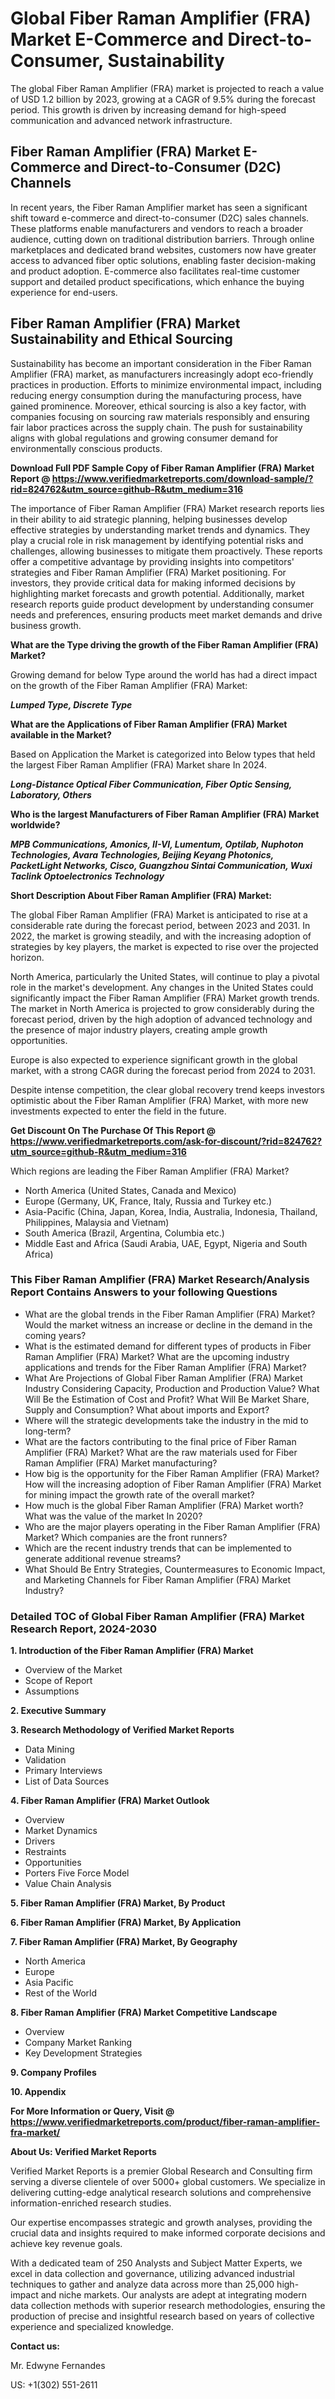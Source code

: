 <h1>Global Fiber Raman Amplifier (FRA) Market E-Commerce and Direct-to-Consumer, Sustainability</h1><p class=""><p>The global Fiber Raman Amplifier (FRA) market is projected to reach a value of USD 1.2 billion by 2023, growing at a CAGR of 9.5% during the forecast period. This growth is driven by increasing demand for high-speed communication and advanced network infrastructure.</p><h2>Fiber Raman Amplifier (FRA) Market E-Commerce and Direct-to-Consumer (D2C) Channels</h2><p>In recent years, the Fiber Raman Amplifier market has seen a significant shift toward e-commerce and direct-to-consumer (D2C) sales channels. These platforms enable manufacturers and vendors to reach a broader audience, cutting down on traditional distribution barriers. Through online marketplaces and dedicated brand websites, customers now have greater access to advanced fiber optic solutions, enabling faster decision-making and product adoption. E-commerce also facilitates real-time customer support and detailed product specifications, which enhance the buying experience for end-users.</p><h2>Fiber Raman Amplifier (FRA) Market Sustainability and Ethical Sourcing</h2><p>Sustainability has become an important consideration in the Fiber Raman Amplifier (FRA) market, as manufacturers increasingly adopt eco-friendly practices in production. Efforts to minimize environmental impact, including reducing energy consumption during the manufacturing process, have gained prominence. Moreover, ethical sourcing is also a key factor, with companies focusing on sourcing raw materials responsibly and ensuring fair labor practices across the supply chain. The push for sustainability aligns with global regulations and growing consumer demand for environmentally conscious products.</p></p><p class=""><strong>Download Full PDF Sample Copy of Fiber Raman Amplifier (FRA) Market Report @ <a href="https://www.verifiedmarketreports.com/download-sample/?rid=824762&utm_source=github-R&utm_medium=316" target="_blank">https://www.verifiedmarketreports.com/download-sample/?rid=824762&utm_source=github-R&utm_medium=316</a></strong></p><p>The importance of&nbsp;Fiber Raman Amplifier (FRA) Market research reports lies in their ability to aid strategic planning, helping businesses develop effective strategies by understanding market trends and dynamics. They play a crucial role in risk management by identifying potential risks and challenges, allowing businesses to mitigate them proactively. These reports offer a competitive advantage by providing insights into competitors' strategies and Fiber Raman Amplifier (FRA) Market positioning. For investors, they provide critical data for making informed decisions by highlighting market forecasts and growth potential. Additionally, market research reports guide product development by understanding consumer needs and preferences, ensuring products meet market demands and drive business growth.</p><p><strong>What are the&nbsp;Type driving the growth of the Fiber Raman Amplifier (FRA) Market?</strong></p><p id="" class="">Growing demand for below Type around the world has had a direct impact on the growth of the Fiber Raman Amplifier (FRA) Market:</p><p class=""><em><strong>Lumped Type, Discrete Type</strong></em></p><p class=""><strong>What are the&nbsp;Applications&nbsp;of Fiber Raman Amplifier (FRA) Market available in the Market?</strong></p><p id="" class="">Based on Application the Market is categorized into Below types that held the largest Fiber Raman Amplifier (FRA) Market share In 2024.</p><p class=""><em><strong>Long-Distance Optical Fiber Communication, Fiber Optic Sensing, Laboratory, Others</strong></em></p><p class=""><strong>Who is the largest Manufacturers of Fiber Raman Amplifier (FRA) Market worldwide?</strong></p><p><em><strong>MPB Communications, Amonics, II-VI, Lumentum, Optilab, Nuphoton Technologies, Avara Technologies, Beijing Keyang Photonics, PacketLight Networks, Cisco, Guangzhou Sintai Communication, Wuxi Taclink Optoelectronics Technology</strong></em></p><p id="" class=""><strong>Short Description About Fiber Raman Amplifier (FRA) Market:</strong></p><p>The global Fiber Raman Amplifier (FRA) Market is anticipated to rise at a considerable rate during the forecast period, between 2023 and 2031. In 2022, the market is growing steadily, and with the increasing adoption of strategies by key players, the market is expected to rise over the projected horizon.</p><p>North America, particularly the United States, will continue to play a pivotal role in the market's development. Any changes in the United States could significantly impact the Fiber Raman Amplifier (FRA) Market growth trends. The market in North America is projected to grow considerably during the forecast period, driven by the high adoption of advanced technology and the presence of major industry players, creating ample growth opportunities.</p><p>Europe is also expected to experience significant growth in the global market, with a strong CAGR during the forecast period from 2024 to 2031.</p><p>Despite intense competition, the clear global recovery trend keeps investors optimistic about the Fiber Raman Amplifier (FRA) Market, with more new investments expected to enter the field in the future.</p><p id="" class=""><strong>Get Discount On The Purchase Of This Report @ <a href="https://www.verifiedmarketreports.com/ask-for-discount/?rid=824762?utm_source=github-R&utm_medium=316" target="_blank">https://www.verifiedmarketreports.com/ask-for-discount/?rid=824762?utm_source=github-R&utm_medium=316</a></strong></p><p class="">Which regions are leading the Fiber Raman Amplifier (FRA) Market?</p><ul><li>North America (United States, Canada and Mexico)</li><li>Europe (Germany, UK, France, Italy, Russia and Turkey etc.)</li><li>Asia-Pacific (China, Japan, Korea, India, Australia, Indonesia, Thailand, Philippines, Malaysia and Vietnam)</li><li>South America (Brazil, Argentina, Columbia etc.)</li><li>Middle East and Africa (Saudi Arabia, UAE, Egypt, Nigeria and South Africa)</li></ul><h3 id="" class="">This Fiber Raman Amplifier (FRA) Market Research/Analysis Report Contains Answers to your following Questions</h3><ul><li>What are the global trends in the Fiber Raman Amplifier (FRA) Market? Would the market witness an increase or decline in the demand in the coming years?</li><li>What is the estimated demand for different types of products in Fiber Raman Amplifier (FRA) Market? What are the upcoming industry applications and trends for the Fiber Raman Amplifier (FRA) Market?</li><li>What Are Projections of Global Fiber Raman Amplifier (FRA) Market Industry Considering Capacity, Production and Production Value? What Will Be the Estimation of Cost and Profit? What Will Be Market Share, Supply and Consumption? What about imports and Export?</li><li>Where will the strategic developments take the industry in the mid to long-term?</li><li>What are the factors contributing to the final price of Fiber Raman Amplifier (FRA) Market? What are the raw materials used for Fiber Raman Amplifier (FRA) Market manufacturing?</li><li>How big is the opportunity for the Fiber Raman Amplifier (FRA) Market? How will the increasing adoption of Fiber Raman Amplifier (FRA) Market for mining impact the growth rate of the overall market?</li><li>How much is the global Fiber Raman Amplifier (FRA) Market worth? What was the value of the market In 2020?</li><li>Who are the major players operating in the Fiber Raman Amplifier (FRA) Market? Which companies are the front runners?</li><li>Which are the recent industry trends that can be implemented to generate additional revenue streams?</li><li>What Should Be Entry Strategies, Countermeasures to Economic Impact, and Marketing Channels for Fiber Raman Amplifier (FRA) Market Industry?</li></ul><h3 id="" class="">Detailed TOC of Global Fiber Raman Amplifier (FRA) Market Research Report, 2024-2030</h3><p id="" class=""><strong>1. Introduction of the Fiber Raman Amplifier (FRA) Market</strong></p><ul><li>Overview of the Market</li><li>Scope of Report</li><li>Assumptions</li></ul><p id="" class=""><strong>2. Executive Summary</strong></p><p id="" class=""><strong>3. Research Methodology of Verified Market Reports</strong></p><ul><li>Data Mining</li><li>Validation</li><li>Primary Interviews</li><li>List of Data Sources</li></ul><p id="" class=""><strong>4. Fiber Raman Amplifier (FRA) Market Outlook</strong></p><ul><li>Overview</li><li>Market Dynamics</li><li>Drivers</li><li>Restraints</li><li>Opportunities</li><li>Porters Five Force Model</li><li>Value Chain Analysis</li></ul><p id="" class=""><strong>5. Fiber Raman Amplifier (FRA) Market, By Product</strong></p><p id="" class=""><strong>6. Fiber Raman Amplifier (FRA) Market, By Application</strong></p><p id="" class=""><strong>7. Fiber Raman Amplifier (FRA) Market, By Geography</strong></p><ul><li>North America</li><li>Europe</li><li>Asia Pacific</li><li>Rest of the World</li></ul><p id="" class=""><strong>8. Fiber Raman Amplifier (FRA) Market Competitive Landscape</strong></p><ul><li>Overview</li><li>Company Market Ranking</li><li>Key Development Strategies</li></ul><p id="" class=""><strong>9. Company Profiles</strong></p><p id="" class=""><strong>10. Appendix</strong></p><p id="" class=""><strong>For More Information or Query, Visit @ <a href="https://www.verifiedmarketreports.com/product/fiber-raman-amplifier-fra-market/" target="_blank">https://www.verifiedmarketreports.com/product/fiber-raman-amplifier-fra-market/</a></strong></p><p id="" class=""><strong>About Us: Verified Market Reports</strong></p><p id="" class="">Verified Market Reports is a premier Global Research and Consulting firm serving a diverse clientele of over 5000+ global customers. We specialize in delivering cutting-edge analytical research solutions and comprehensive information-enriched research studies.</p><p id="" class="">Our expertise encompasses strategic and growth analyses, providing the crucial data and insights required to make informed corporate decisions and achieve key revenue goals.</p><p id="" class="">With a dedicated team of 250 Analysts and Subject Matter Experts, we excel in data collection and governance, utilizing advanced industrial techniques to gather and analyze data across more than 25,000 high-impact and niche markets. Our analysts are adept at integrating modern data collection methods with superior research methodologies, ensuring the production of precise and insightful research based on years of collective experience and specialized knowledge.</p><p id="" class=""><strong>Contact us:</strong></p><p id="" class="">Mr. Edwyne Fernandes</p><p id="" class="">US: +1(302) 551-2611</p>